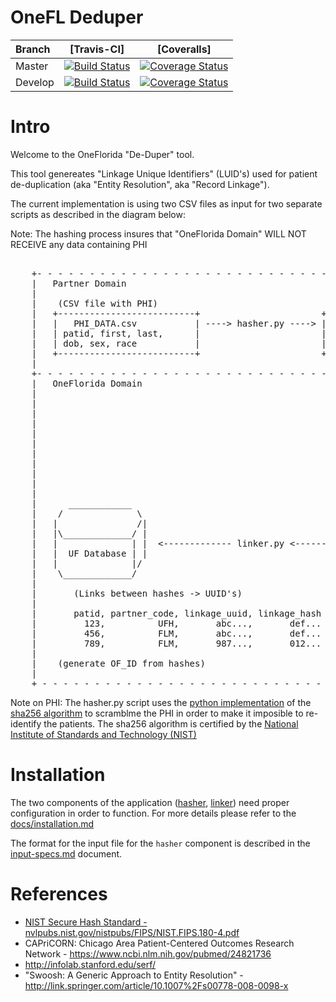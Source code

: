 
# OneFL Deduper

| Branch | [Travis-CI] | [Coveralls] |
| :----- | :---------------------------: | :-------: |
| Master | [![Build Status](https://travis-ci.org/ufbmi/onefl-deduper.svg?branch=master)](https://travis-ci.org/ufbmi/onefl-deduper?branch=master) | [![Coverage Status](https://coveralls.io/repos/github/ufbmi/onefl-deduper/badge.svg?branch=master)](https://coveralls.io/github/ufbmi/onefl-deduper?branch=master) |
| Develop | [![Build Status](https://travis-ci.org/ufbmi/onefl-deduper.svg?branch=develop)](https://travis-ci.org/ufbmi/onefl-deduper?branch=develop) | [![Coverage Status](https://coveralls.io/repos/github/ufbmi/onefl-deduper/badge.svg?branch=develop)](https://coveralls.io/github/ufbmi/onefl-deduper?branch=develop) |

# Intro

Welcome to the OneFlorida "De-Duper" tool.

This tool genereates "Linkage Unique Identifiers" (LUID's)
used for patient de-duplication (aka "Entity Resolution", aka "Record Linkage").


The current implementation is using two CSV files as input for two separate
scripts as described in the diagram below:

Note: The hashing process insures that "OneFlorida Domain" WILL NOT RECEIVE any data containing PHI

<pre>

    +- - - - - - - - - - - - - - - - - - - - - - - - - - - - - - - - - - - - -
    |   Partner Domain
    |
    |    (CSV file with PHI)                                (CSV file with no PHI)
    |   +--------------------------+                       +--------------------------+
    |   |   PHI_DATA.csv           | ----> hasher.py ----> |    HASHES.csv            |
    |   | patid, first, last,      |                       | patid, F_L_D_G, F_L_D_R  |
    |   | dob, sex, race           |                       |                          |
    |   +--------------------------+                       +--------------------------+
    |                                                            ||
    +- - - - - - - - - - - - - - - - - - - - - - - - - - - - - - || - - - - - -
    |   OneFlorida Domain                                        \/
    |                                                       +--------------------------+
    |                                                       | OneFlorida SFTP Server   |
    |                                                       +--------------------------+
    |                                                            ||
    |                                                            ||
    |                                                            \/
    |                                                       +--------------------------+
    |                                                       |   HASHES.csv             |
    |                                                       | patid, F_L_D_G, F_L_D_R  |
    |                                                       +--------------------------+
    |                                                            |
    |      ____________                                          |
    |    /              \                                        |
    |   |               /|                                      /
    |   |\_____________/ |                                     /
    |   |              | |  <------------- linker.py <--------
    |   |  UF Database | |
    |   |              |/
    |    \_____________/
    |
    |       (Links between hashes -> UUID's)
    |                                                             _____   O
    |       patid, partner_code, linkage_uuid, linkage_hash      / /     -+-
    |         123,          UFH,       abc...,       def...   <-- /       |
    |         456,          FLM,       abc...,       def...   <--        / \
    |         789,          FLM,       987...,       012...
    |
    |    (generate OF_ID from hashes)
    |
    + - - - - - - - - - - - - - - - - - - - - - - - - - - - - - - - - - - - - -
</pre>

Note on PHI: The hasher.py script uses the
[python implementation](https://github.com/python/cpython/blob/master/Modules/sha256module.c)
of the [sha256 algorithm](https://docs.python.org/3.6/library/hashlib.html) to
scramblme the PHI in order to make it imposible to re-identify the patients.
The sha256 algorithm is certified by the
[National Institute of Standards and Technology (NIST)](http://csrc.nist.gov/groups/ST/hash/policy.html)


# Installation

The two components of the application
([hasher](run/hasher.py), [linker](run/linker.py)) need proper configuration in
order to function. For more details please refer to the
[docs/installation.md](docs/installation.md)

The format for the input file for the `hasher` component is described in the
[input-specs.md](docs/input-specs.md) document.


# References

- [NIST Secure Hash Standard - nvlpubs.nist.gov/nistpubs/FIPS/NIST.FIPS.180-4.pdf](nvlpubs.nist.gov/nistpubs/FIPS/NIST.FIPS.180-4.pdf)
- CAPriCORN: Chicago Area Patient-Centered Outcomes Research Network - https://www.ncbi.nlm.nih.gov/pubmed/24821736
- http://infolab.stanford.edu/serf/
- "Swoosh: A Generic Approach to Entity Resolution" - http://link.springer.com/article/10.1007%2Fs00778-008-0098-x

